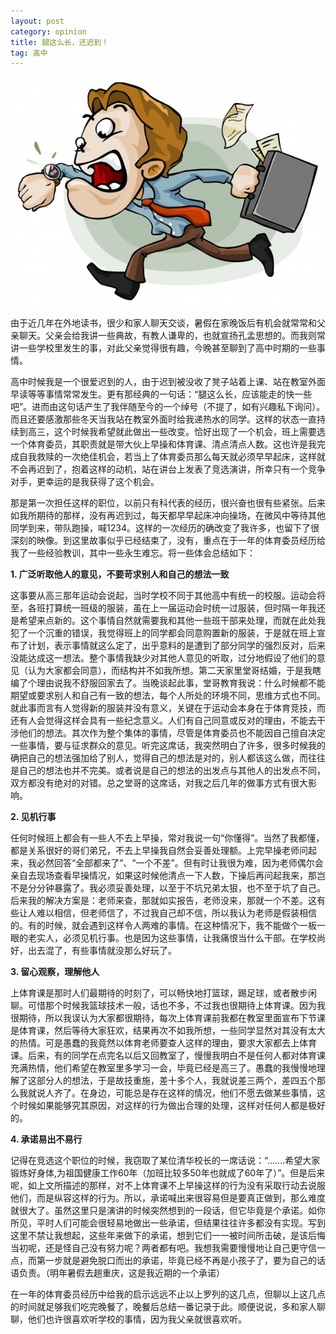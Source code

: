 ```yaml
---
layout: post
category: opinion
title: 腿这么长，还迟到！
tag: 高中
---
```


![](/images/blog/2015/late.jpg)

由于近几年在外地读书，很少和家人聊天交谈，暑假在家晚饭后有机会就常常和父亲聊天。父亲会给我讲一些典故，有教人谦卑的，也就宣扬孔孟思想的。而我则常讲一些学校里发生的事，对此父亲觉得很有趣，今晚甚至聊到了高中时期的一些事情。

高中时候我是一个很爱迟到的人，由于迟到被没收了凳子站着上课、站在教室外面早读等等事情常常发生。更有那经典的一句话：“腿这么长，应该能走的快一些吧”。进而由这句话产生了我伴随至今的一个绰号（不提了，如有兴趣私下询问）。而且还要感激那些冬天当我站在教室外面时给我递热水的同学。这样的状态一直持续到高三，这个时候我希望就此做出一些改变。恰好出现了一个机会，班上需要选一个体育委员，其职责就是带大伙上早操和体育课、清点清点人数。这也许是我完成自我救赎的一次绝佳机会，若当上了体育委员那么每天就必须早早起床，这样就不会再迟到了，抱着这样的动机，站在讲台上发表了竞选演讲，所幸只有一个竞争对手，更幸运的是我获得了这个机会。

那是第一次担任这样的职位，以前只有科代表的经历，很兴奋也很有些紧张。后来如我所期待的那样，没有再迟到过，每天都早早起床冲向操场，在微风中等待其他同学到来，带队跑操，喊1234。这样的一次经历的确改变了我许多，也留下了很深刻的映像。到这里故事似乎已经结束了，没有，重点在于一年的体育委员经历给我了一些经验教训，其中一些永生难忘。将一些体会总结如下：

<!--more-->

**1. 广泛听取他人的意见，不要苛求别人和自己的想法一致**

这事要从高三那年运动会说起，当时学校不同于其他高中有统一的校服。运动会将至，各班打算统一班级的服装，虽在上一届运动会时统一过服装，但时隔一年我还是希望来点新的。这个事情自然就需要我和其他一些班干部来处理，而就在此处我犯了一个沉重的错误，我觉得班上的同学都会同意购置新的服装，于是就在班上宣布了计划，表示事情就这么定了，出乎意料的是遭到了部分同学的强烈反对，后来没能达成这一想法。整个事情我缺少对其他人意见的听取，过分地假设了他们的意见（认为大家都会同意），而结构并不如我所想。第二天家里堂哥结婚，于是我瞎编了个理由说我不舒服回家去了。当晚谈起此事，堂哥教育我说：什么时候都不能期望或要求别人和自己有一致的想法，每个人所处的环境不同，思维方式也不同。就此事而言有人觉得新的服装并没有意义，关键在于运动会本身在于体育竞技，而还有人会觉得这样会具有一些纪念意义。人们有自己同意或反对的理由，不能去干涉他们的想法。其次作为整个集体的事情，尽管是体育委员也不能因自己擅自决定一些事情，要与征求群众的意见。听完这席话，我突然明白了许多，很多时候我的确把自己的想法强加给了别人，觉得自己的想法是对的，别人都该这么做，而往往是自己的想法也并不完美。或者说是自己的想法的出发点与其他人的出发点不同，双方都没有绝对的对错。总之堂哥的这席话，对我之后几年的做事方式有很大影响。

**2. 见机行事**

任何时候班上都会有一些人不去上早操，常对我说一句“你懂得”。当然了我都懂，都是关系很好的哥们弟兄，不去上早操我自然会妥善处理额。上完早操老师问起来，我必然回答“全部都来了”、“一个不差”。但有时让我很为难，因为老师偶尔会亲自去现场查看早操情况，如果这时候他清点一下人数，下操后再问起我来，那岂不是分分钟暴露了。我必须妥善处理，以至于不坑兄弟太狠，也不至于坑了自己。后来我的解决方案是：老师来查，那就如实报告，老师没来，那就一个不差。这有些让人难以相信，但老师信了，不过我自己却不信，所以我认为老师是假装相信的。有的时候，就会遇到这样令人两难的事情。在这种情况下，我不能做个一板一眼的老实人，必须见机行事。也是因为这些事情，让我痛恨当什么干部。在学校尚好，出去混了，有些事情就没那么好玩了。

**3. 留心观察，理解他人**

上体育课是那时人们最期待的时刻了，可以畅快地打篮球，踢足球，或者散步闲聊。可惜那个时候我篮球技术一般，话也不多，不过我也很期待上体育课。因为我很期待，所以我误认为大家都很期待，每次上体育课前我都在教室里面宣布下节课是体育课，然后等待大家狂欢，结果再次不如我所想，一些同学显然对其没有太大的热情。可是愚蠢的我竟然以体育老师要查人这样的理由，要求大家都去上体育课。后来，有的同学在点完名以后又回教室了，慢慢我明白不是任何人都对体育课充满热情，他们希望在教室里多学习一会，毕竟已经是高三了。愚蠢的我慢慢地理解了这部分人的想法，于是故技重施，差十多个人，我就说差三两个，差四五个那么我就说人齐了。在身边，可能总是存在这样的情况，他们不愿去做某些事情，这个时候如果能够究其原因，对这样的行为做出合理的处理，这样对任何人都是极好的。


**4. 承诺易出不易行**

记得在竞选这个职位的时候，我窃取了某位清华校长的一席话说：“.......希望大家锻炼好身体,为祖国健康工作60年（加班比较多50年也就成了60年了）”。但是后来呢，如上文所描述的那样，对不上体育课不上早操这样的行为没有采取行动去说服他们，而是纵容这样的行为。所以，承诺喊出来很容易但是要真正做到，那么难度就很大了。虽然这里只是演讲的时候突然想到的一段话，但它毕竟是个承诺。如你所见，平时人们可能会很轻易地做出一些承诺，但结果往往许多都没有实现。写到这里不禁让我想起，这些年来做下的承诺，想到它们一一被时间所击破，是该后悔当初呢，还是怪自己没有努力呢？两者都有吧。我想我需要慢慢地让自己更守信一点，而第一步就是避免脱口而出的承诺，毕竟已经不再是小孩子了，要为自己的话语负责。（明年暑假去趟重庆，这是我近期的一个承诺）

在一年的体育委员经历中给我的启示远远不止以上罗列的这几点，但聊以上这几点的时间就足够我们吃完晚餐了，晚餐后总结一番记录于此。顺便说说，多和家人聊聊，他们也许很喜欢听学校的事情，因为我父亲就很喜欢听。

